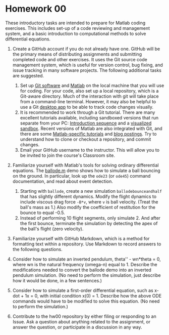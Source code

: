 # Homework 00
These introductory tasks are intended to prepare for Matlab coding exercises. This includes set-up of a code reviewing and management system, and a basic introduction to computational methods to solve differential equations. 

1. Create a GitHub account if you do not already have one. GitHub will be the primary means of distributing assignments and submitting completed code and other exercises. It uses the Git source code management system, which is useful for version control, bug fixing, and issue tracking in many software projects. The following additional tasks are suggested.
    1.  Set up [Git software](https://git-scm.com/downloads) and [Matlab](https://www.mathworks.com) on the local machine that you will use for coding. For your code, also set up a local repository, which is a Git-aware directory. Much of the interaction with git will take place from a command-line terminal. However, it may also be helpful to use a Git [desktop app](https://desktop.github.com) to be able to track code changes visually.
    2. It is recommended to work through a Git tutorial. There are many excellent tutorials available, including sandboxed versions that run separate from your PC: [Introduction sequence](https://learngitbranching.js.org/) and a [visualized sandbox](http://git-school.github.io/visualizing-git/). Recent versions of Matlab are also integrated with Git, and there are some [Matlab-specific tutorials](https://admin.kuleuven.be/icts/onderzoek/wetsoft/software/matlab/pdf/versioning-git-matlab.pdf) and [blog postings](https://blogs.mathworks.com/community/2014/10/20/matlab-and-git/). Try to understand how to clone or checkout a repository, and commit changes.
    3. Email your GitHub username to the instructor. This will allow you to be invited to join the course's Classroom site.
  
 2. Familiarize yourself with Matlab's tools for solving ordinary differential equations. The [ballode.m](https://github.com/biomechanics-course/hw00/blob/master/ballode.m) demo shows how to simulate a ball bouncing on the ground. In particular, look up the `ode23` (or `ode45`) command documentation, and read about event detection.
     1. Starting with `ballode`, create a new simulation `ballodebounceandhalf` that has slightly different dynamics. Modify the flight dynamics to include viscous drag force `-B*v`, where `v` is ball velocity. (Treat the ball's mass as 1.) Also modify the coefficient of restitution for the bounce to equal -0.5.
     2. Instead of performing 10 flight segments, only simulate 2. And after the first bounce, terminate the simulation by detecting the apex of the ball's flight (zero velocity).

3.  Familiarize yourself with GitHub Markdown, which is a method for formatting text within a repository. Use Markdown to record answers to the following questions.

4.  Consider how to simulate an inverted pendulum, theta'' - wn\*theta = 0, where wn is the natural frequency (omega-n) equal to 1. Describe the modifications needed to convert the ballode demo into an inverted pendulum simulation. (No need to perform the simulation, just describe how it would be done, in a few sentences.)

5. Consider how to simulate a first-order differential equation, such as x-dot + 1x = 0, with initial condition x(0) = 1. Describe how the above ODE commands would have to be modified to solve this equation. (No need to perform the simulation.)

6. Contribute to the hw00 repository by either filing or responding to an Issue. Ask a question about anything related to the assignment, or answer the question, or participate in a discussion in any way. 
